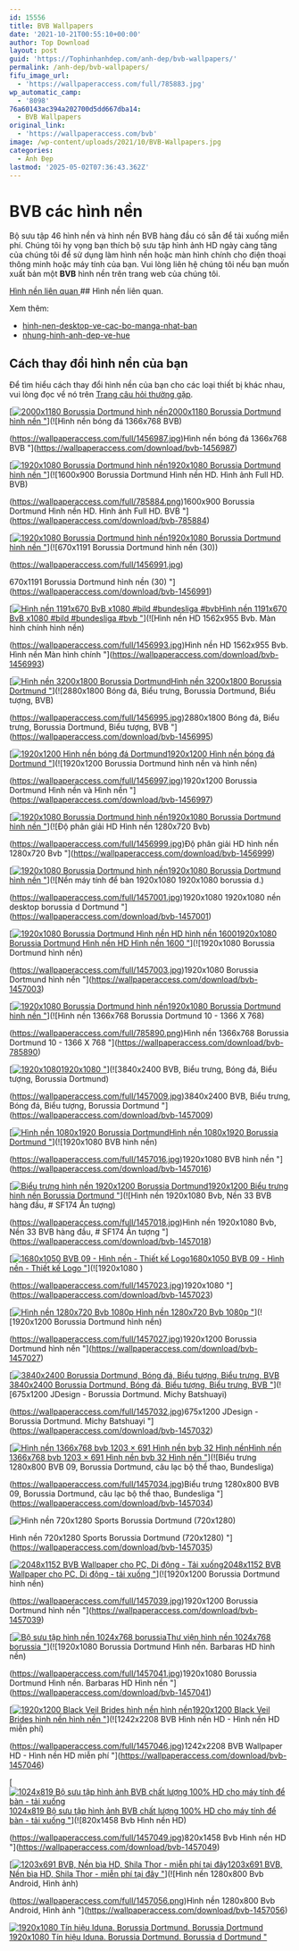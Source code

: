 ```yaml
---
id: 15556
title: BVB Wallpapers
date: '2021-10-21T00:55:10+00:00'
author: Top Download
layout: post
guid: 'https://Tophinhanhdep.com/anh-dep/bvb-wallpapers/'
permalink: /anh-dep/bvb-wallpapers/
fifu_image_url:
  - 'https://wallpaperaccess.com/full/785883.jpg'
wp_automatic_camp:
  - '8098'
76a60143ac394a202700d5dd667dba14:
  - BVB Wallpapers
original_link:
  - 'https://wallpaperaccess.com/bvb'
image: /wp-content/uploads/2021/10/BVB-Wallpapers.jpg
categories:
  - Ảnh Đẹp
lastmod: '2025-05-02T07:36:43.362Z'
---
```

# BVB các hình nền

Bộ sưu tập 46 hình nền và hình nền BVB hàng đầu có sẵn để tải xuống miễn phí. Chúng tôi hy vọng bạn thích bộ sưu tập hình ảnh HD ngày càng tăng của chúng tôi để sử dụng làm hình nền hoặc màn hình chính cho điện thoại thông minh hoặc máy tính của bạn. Vui lòng liên hệ chúng tôi nếu bạn muốn xuất bản một **BVB** hình nền trên trang web của chúng tôi.

[Hình nền liên quan ](#related) ## Hình nền liên quan.

   
 Xem thêm:

   
- [hinh-nen-desktop-ve-cac-bo-manga-nhat-ban](https://tophinhanhdep.com/anh-anime/hinh-nen-desktop-ve-cac-bo-manga-nhat-ban/)
- [nhung-hinh-anh-dep-ve-hue](https://tophinhanhdep.com/hinh-nen-dep/nhung-hinh-anh-dep-ve-hue/)

## Cách thay đổi hình nền của bạn

Để tìm hiểu cách thay đổi hình nền của bạn cho các loại thiết bị khác nhau, vui lòng đọc về nó trên [Trang câu hỏi thường gặp](https://tophinhanhdep.com/faq/).

  
[[![2000x1180 Borussia Dortmund hình nền](https://wallpaperaccess.com/full/785883.jpg)2000x1180 Borussia Dortmund hình nền "](https://wallpaperaccess.com/download/bvb-785883)](![Hình nền bóng đá 1366x768 BVB)

(https://wallpaperaccess.com/full/1456987.jpg)Hình nền bóng đá 1366x768 BVB "](https://wallpaperaccess.com/download/bvb-1456987)

[[![1920x1080 Borussia Dortmund hình nền](https://wallpaperaccess.com/full/1456988.jpg)1920x1080 Borussia Dortmund hình nền "](https://wallpaperaccess.com/download/bvb-1456988)](![1600x900 Borussia Dortmund Hình nền HD.  Hình ảnh Full HD.  BVB)

(https://wallpaperaccess.com/full/785884.png)1600x900 Borussia Dortmund Hình nền HD. Hình ảnh Full HD. BVB "](https://wallpaperaccess.com/download/bvb-785884)

[[![1920x1080 Borussia Dortmund hình nền](https://wallpaperaccess.com/full/1456990.jpg)1920x1080 Borussia Dortmund hình nền "](https://wallpaperaccess.com/download/bvb-1456990)](![670x1191 Borussia Dortmund hình nền (30))

(https://wallpaperaccess.com/full/1456991.jpg)

670x1191 Borussia Dortmund hình nền (30) "](https://wallpaperaccess.com/download/bvb-1456991)

[[![Hình nền 1191x670 BvB x1080 #bild #bundesliga #bvb](https://wallpaperaccess.com/full/1456992.jpg)Hình nền 1191x670 BvB x1080 #bild #bundesliga #bvb "](https://wallpaperaccess.com/download/bvb-1456992)](![Hình nền HD 1562x955 Bvb.  Màn hình chính hình nền)

(https://wallpaperaccess.com/full/1456993.jpg)Hình nền HD 1562x955 Bvb. Hình nền Màn hình chính "](https://wallpaperaccess.com/download/bvb-1456993)

[[![Hình nền 3200x1800 Borussia Dortmund](https://wallpaperaccess.com/full/1456994.jpg)Hình nền 3200x1800 Borussia Dortmund "](https://wallpaperaccess.com/download/bvb-1456994)](![2880x1800 Bóng đá, Biểu trưng, ​​Borussia Dortmund, Biểu tượng, BVB)

(https://wallpaperaccess.com/full/1456995.jpg)2880x1800 Bóng đá, Biểu trưng, ​​Borussia Dortmund, Biểu tượng, BVB "](https://wallpaperaccess.com/download/bvb-1456995)

[[![1920x1200 Hình nền bóng đá Dortmund](https://wallpaperaccess.com/full/1456996.jpg)1920x1200 Hình nền bóng đá Dortmund "](https://wallpaperaccess.com/download/bvb-1456996)](![1920x1200 Borussia Dortmund hình nền và hình nền)

(https://wallpaperaccess.com/full/1456997.jpg)1920x1200 Borussia Dortmund Hình nền và Hình nền "](https://wallpaperaccess.com/download/bvb-1456997)

[[![1920x1080 Borussia Dortmund hình nền](https://wallpaperaccess.com/full/1456998.jpg)1920x1080 Borussia Dortmund hình nền "](https://wallpaperaccess.com/download/bvb-1456998)](![Độ phân giải HD Hình nền 1280x720 Bvb)

(https://wallpaperaccess.com/full/1456999.jpg)Độ phân giải HD hình nền 1280x720 Bvb "](https://wallpaperaccess.com/download/bvb-1456999)

[[![1920x1080 Borussia Dortmund hình nền](https://wallpaperaccess.com/full/1457000.png)1920x1080 Borussia Dortmund hình nền "](https://wallpaperaccess.com/download/bvb-1457000)](![Nền máy tính để bàn 1920x1080 1920x1080 borussia d.)

(https://wallpaperaccess.com/full/1457001.jpg)1920x1080 1920x1080 nền desktop borussia d Dortmund "](https://wallpaperaccess.com/download/bvb-1457001)

[[![1920x1080 Borussia Dortmund Hình nền HD hình nền 1600](https://wallpaperaccess.com/full/1457002.jpg)1920x1080 Borussia Dortmund Hình nền HD Hình nền 1600 "](https://wallpaperaccess.com/download/bvb-1457002)](![1920x1080 Borussia Dortmund hình nền)

(https://wallpaperaccess.com/full/1457003.jpg)1920x1080 Borussia Dortmund hình nền "](https://wallpaperaccess.com/download/bvb-1457003)

[[![1920x1080 Borussia Dortmund hình nền](https://wallpaperaccess.com/full/1457005.jpg)1920x1080 Borussia Dortmund hình nền "](https://wallpaperaccess.com/download/bvb-1457005)](![Hình nền 1366x768 Borussia Dortmund 10 - 1366 X 768)

(https://wallpaperaccess.com/full/785890.png)Hình nền 1366x768 Borussia Dortmund 10 - 1366 X 768 "](https://wallpaperaccess.com/download/bvb-785890)

[[![1920x1080 ](https://wallpaperaccess.com/full/1457008.jpg)1920x1080 "](https://wallpaperaccess.com/download/bvb-1457008)](![3840x2400 BVB, Biểu trưng, ​​Bóng đá, Biểu tượng, Borussia Dortmund)

(https://wallpaperaccess.com/full/1457009.jpg)3840x2400 BVB, Biểu trưng, ​​Bóng đá, Biểu tượng, Borussia Dortmund "](https://wallpaperaccess.com/download/bvb-1457009)

[[![Hình nền 1080x1920 Borussia Dortmund](https://wallpaperaccess.com/full/1457015.jpg)Hình nền 1080x1920 Borussia Dortmund "](https://wallpaperaccess.com/download/bvb-1457015)](![1920x1080 BVB hình nền)

(https://wallpaperaccess.com/full/1457016.jpg)1920x1080 BVB hình nền "](https://wallpaperaccess.com/download/bvb-1457016)

[[![Biểu trưng hình nền 1920x1200 Borussia Dortmund](https://wallpaperaccess.com/full/1457017.jpg)1920x1200 Biểu trưng hình nền Borussia Dortmund "](https://wallpaperaccess.com/download/bvb-1457017)](![Hình nền 1920x1080 Bvb, Nền 33 BVB hàng đầu, # SF174 Ấn tượng)

(https://wallpaperaccess.com/full/1457018.jpg)Hình nền 1920x1080 Bvb, Nền 33 BVB hàng đầu, # SF174 Ấn tượng "](https://wallpaperaccess.com/download/bvb-1457018)

[[![1680x1050 BVB 09 - Hình nền - Thiết kế Logo](https://wallpaperaccess.com/full/785899.jpg)1680x1050 BVB 09 - Hình nền - Thiết kế Logo "](https://wallpaperaccess.com/download/bvb-785899)](![1920x1080 )

(https://wallpaperaccess.com/full/1457023.jpg)1920x1080 "](https://wallpaperaccess.com/download/bvb-1457023)

[[![Hình nền 1280x720 Bvb 1080p](https://wallpaperaccess.com/full/1457026.jpg) Hình nền 1280x720 Bvb 1080p "](https://wallpaperaccess.com/download/bvb-1457026)](![1920x1200 Borussia Dortmund hình nền)

(https://wallpaperaccess.com/full/1457027.jpg)1920x1200 Borussia Dortmund hình nền "](https://wallpaperaccess.com/download/bvb-1457027)

[[![3840x2400 Borussia Dortmund, Bóng đá, Biểu tượng, Biểu trưng, ​​BVB](https://wallpaperaccess.com/full/1457028.jpg)3840x2400 Borussia Dortmund, Bóng đá, Biểu tượng, Biểu trưng, ​​BVB "](https://wallpaperaccess.com/download/bvb-1457028)](![675x1200 JDesign - Borussia Dortmund.  Michy Batshuayi)

(https://wallpaperaccess.com/full/1457032.jpg)675x1200 JDesign - Borussia Dortmund. Michy Batshuayi "](https://wallpaperaccess.com/download/bvb-1457032)

[[![Hình nền 1366x768 bvb 1203 × 691 Hình nền bvb 32 Hình nền](https://wallpaperaccess.com/full/1457033.jpg)Hình nền 1366x768 bvb 1203 × 691 Hình nền bvb 32 Hình nền "](https://wallpaperaccess.com/download/bvb-1457033)](![Biểu trưng 1280x800 BVB 09, Borussia Dortmund, câu lạc bộ thể thao, Bundesliga)

(https://wallpaperaccess.com/full/1457034.jpg)Biểu trưng 1280x800 BVB 09, Borussia Dortmund, câu lạc bộ thể thao, Bundesliga "](https://wallpaperaccess.com/download/bvb-1457034)

[![Hình nền 720x1280 Sports Borussia Dortmund (720x1280)](https://wallpaperaccess.com/full/1457035.jpg)

Hình nền 720x1280 Sports Borussia Dortmund (720x1280) "](https://wallpaperaccess.com/download/bvb-1457035)

[[![2048x1152 BVB Wallpaper cho PC, Di động - Tải xuống](https://wallpaperaccess.com/full/1457037.jpg)2048x1152 BVB Wallpaper cho PC, Di động - tải xuống "](https://wallpaperaccess.com/download/bvb-1457037)](![1920x1200 Borussia Dortmund hình nền)

(https://wallpaperaccess.com/full/1457039.jpg)1920x1200 Borussia Dortmund hình nền "](https://wallpaperaccess.com/download/bvb-1457039)

[[![Bộ sưu tập hình nền 1024x768 borussia](https://wallpaperaccess.com/full/1457040.jpg)Thư viện hình nền 1024x768 borussia "](https://wallpaperaccess.com/download/bvb-1457040)](![1920x1080 Borussia Dortmund Hình nền.  Barbaras HD hình nền)

(https://wallpaperaccess.com/full/1457041.jpg)1920x1080 Borussia Dortmund Hình nền. Barbaras HD Hình nền "](https://wallpaperaccess.com/download/bvb-1457041)

[[![1920x1200 Black Veil Brides hình nền hình nền](https://wallpaperaccess.com/full/1457043.jpg)1920x1200 Black Veil Brides hình nền hình nền "](https://wallpaperaccess.com/download/bvb-1457043)](![1242x2208 BVB Hình nền HD - Hình nền HD miễn phí)

(https://wallpaperaccess.com/full/1457046.jpg)1242x2208 BVB Wallpaper HD - Hình nền HD miễn phí "](https://wallpaperaccess.com/download/bvb-1457046)

[[![1024x819 Bộ sưu tập hình ảnh BVB chất lượng 100% HD cho máy tính để bàn - tải xuống](https://wallpaperaccess.com/full/1457048.jpg)1024x819 Bộ sưu tập hình ảnh BVB chất lượng 100% HD cho máy tính để bàn - tải xuống "](https://wallpaperaccess.com/download/bvb-1457048)](![820x1458 Bvb Hình nền HD)

(https://wallpaperaccess.com/full/1457049.jpg)820x1458 Bvb Hình nền HD "](https://wallpaperaccess.com/download/bvb-1457049)

[[![1203x691 BVB, Nền bìa HD, Shila Thor - miễn phí tại đây](https://wallpaperaccess.com/full/1457054.jpg)1203x691 BVB, Nền bìa HD, Shila Thor - miễn phí tại đây "](https://wallpaperaccess.com/download/bvb-1457054)](![Hình nền 1280x800 Bvb Android, Hình ảnh)

(https://wallpaperaccess.com/full/1457056.png)Hình nền 1280x800 Bvb Android, Hình ảnh "](https://wallpaperaccess.com/download/bvb-1457056)

[![1920x1080 Tín hiệu Iduna.  Borussia Dortmund.  Borussia Dortmund](https://wallpaperaccess.com/full/1457057.jpg)1920x1080 Tín hiệu Iduna. Borussia Dortmund. Borussia d Dortmund " ](https://wallpaperaccess.com/download/bvb-1457057)
